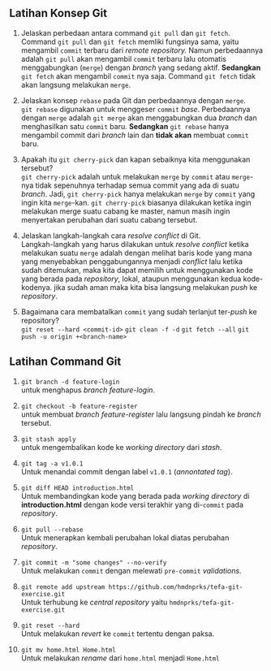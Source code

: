 ## Latihan Konsep Git
1. Jelaskan perbedaan antara command  `git pull`  dan  `git fetch`. <br> 
Command `git pull` dan `git fetch` memliki fungsinya sama, yaitu mengambil `commit` terbaru dari *remote repository.* Namun perbedaannya adalah `git pull` akan mengambil `commit` terbaru lalu otomatis menggabungkan (`merge`) dengan *branch* yang sedang aktif. **Sedangkan** `git fetch` akan mengambil `commit` nya saja. Command `git fetch` tidak akan langsung melakukan `merge`.

2. Jelaskan konsep  `rebase`  pada Git dan perbedaannya dengan  `merge`.<br> 
`git rebase` digunakan untuk menggeser `commit` *base*. Perbedaannya dengan `merge` adalah `git merge` akan menggabungkan dua *branch* dan menghasilkan satu `commit` baru. **Sedangkan** `git rebase` hanya mengambil commit dari *branch* lain dan **tidak akan** membuat `commit` baru.

3. Apakah itu  `git cherry-pick`  dan kapan sebaiknya kita menggunakan tersebut? <br> 
`git cherry-pick` adalah untuk melakukan `merge` by `commit` atau `merge`-nya tidak sepenuhnya terhadap semua commit yang ada di suatu *branch*. Jadi, `git cherry-pick` hanya melakukan `merge` by `commit` yang ingin kita `merge`-kan. 
`git cherry-pick` biasanya dilakukan ketika ingin melakukan merge suatu cabang ke master, namun masih ingin menyertakan perubahan dari suatu cabang tersebut. 

4. Jelaskan langkah-langkah cara  _resolve conflict_  di Git. <br> 
Langkah-langkah yang harus dilakukan untuk *resolve conflict* ketika melakukan suatu `merge` adalah dengan melihat baris kode yang mana yang menyebabkan penggabungannya menjadi *conflict* lalu ketika sudah ditemukan, maka kita dapat memilih untuk menggunakan kode yang berada pada *repository*, lokal, ataupun menggunakan kedua kode-kodenya. jika sudah aman maka kita bisa langsung melakukan *push* ke *repository*.

5. Bagaimana cara membatalkan  `commit`  yang sudah terlanjut ter-_push_  ke repository? <br> 
`git reset --hard <commit-id>`
`git clean -f -d`
`git fetch --all`
`git push -u origin +<branch-name>`


## Latihan Command Git
1. `git branch -d feature-login` <br> 
untuk menghapus *branch feature-login*.

2. `git checkout -b feature-register` <br> 
untuk membuat *branch feature-register* lalu langsung pindah ke *branch* tersebut.

3. `git stash apply` <br> 
untuk mengembalikan kode ke *working directory* dari *stash*.

4. `git tag -a v1.0.1` <br> 
Untuk menandai commit dengan label `v1.0.1` (*annontated tag*).

5. `git diff HEAD introduction.html` <br> 
Untuk membandingkan kode yang berada pada *working directory* di **introduction.html** dengan kode versi terakhir yang di-`commit` pada *repository*.

6. `git pull --rebase` <br> 
Untuk menerapkan kembali perubahan lokal diatas perubahan *repository*.

7. `git commit -m "some changes" --no-verify` <br> 
Untuk melakukan `commit` dengan melewati `pre-commit` *validations*.

8. `git remote add upstream https://github.com/hmdnprks/tefa-git-exercise.git` <br> 
Untuk terhubung ke *central repository* yaitu `hmdnprks/tefa-git-exercise.git`

9. `git reset --hard` <br> 
Untuk melakukan *revert* ke `commit` tertentu dengan paksa.

10. `git mv home.html Home.html` <br> 
Untuk melakukan *rename* dari `home.html` menjadi `Home.html`
